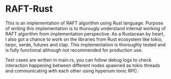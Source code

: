 # RAFT-Rust

This  is an implementation of RAFT algorithm using Rust language. Purpose of writing this 
implementation is to thorougly understand internal working of RAFT algorithm from implementation
perspective. As a Rustacean by heart, I also got a chance to work on the libraries from 
Rust ecosystem like tokio, tarpc, serde, futures and clap. This implementation is thoroughly tested
and is fully functional although not recommended for production use. 

Test cases are written in main.rs, you can follow debug logs to check interaction happening between different
nodes spawned as tokio threads and communicating with each other using hyperium tonic RPC. 